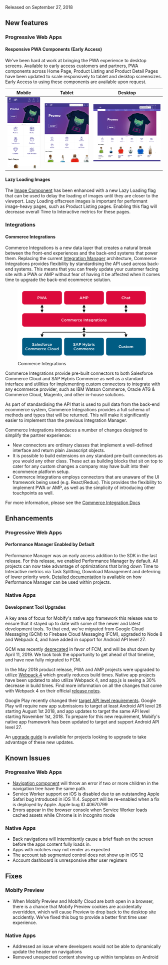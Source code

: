 Released on September 27, 2018

## New features

### Progressive Web Apps

#### Responsive PWA Components (Early Access)
We've been hard at work at bringing the PWA experience to desktop screens. Available to early access customers and partners, PWA components across Home Page, Product Listing and Product Detail Pages have been updated to scale responsively to tablet and desktop screensizes. Early Access to using these components are available upon request.

Mobile            |  Tablet          |  Desktop
:-------------------------:|:-------------------------: | :-------------------: |
![Mobile](images/mobile-breakpoint.png)  | ![Tablet](images/tablet-breakpoint.png) | ![Desktop](images/desktop-breakpoint.png)


#### Lazy Loading Images
The [Image Component](https://docs.mobify.com/progressive-web/latest/components/#!/Image) has been enhanced with a new Lazy Loading flag that can be used to delay the loading of images until they are closer to the viewport. Lazy Loading offscreen images is important for performant image-heavy pages, such as Product Listing pages. Enabling this flag will decrease overall Time to Interactive metrics for these pages.

### Integrations

#### Commerce Integrations
Commerce Integrations is a new data layer that creates a natural break between the front-end experiences and the back-end systems that power them. Replacing the current [Integration Manager](https://docs.mobify.com/progressive-web/1.4.0/ecommerce-integrations/ecommerce-overview/) architecture, Commerce Integrations provides flexibility by standardising the API used across back-end systems. This means that you can freely update your customer facing site with a PWA or AMP without fear of having it be affected when it comes time to upgrade the back-end ecommerce solution.

<figure class="u-text-align-center">
    <div>
        <img alt="Commerce Integrations" src="images/commerce-integrations.png"/>
    </div>
    <figcaption>Commerce Integrations</figcaption>
</figure>

Commerce Integrations provide pre-built connectors to both Salesforce Commerce Cloud and SAP Hybris Commerce as well as a standard interface and utilities for implementing custom connectors to integrate with any ecommerce provider, such as IBM Watson Commerce, Oracle ATG & Commerce Cloud, Magento, and other in-house solutions.

As part of standardising the API that is used to pull data from the back-end ecommerce system, Commerce Integrations provides a full schema of methods and types that will be returned. This will make it significantly easier to implement than the previous Integration Manager.

Commerce Integrations introduces a number of changes designed to simplify the partner experience:

* New connectors are ordinary classes that implement a well-defined interface and return plain Javascript objects.
* It is possible to build extensions on any standard pre-built connectors as you would any other class. These act as building blocks that sit on top to cater for any custom changes a company may have built into their ecommerce platform setup.
* Commerce Integrations employs connectors that are unaware of the UI framework being used (e.g. React/Redux). This provides the flexibility to implement PWA or AMP, as well as the simplicity of introducing other touchpoints as well.

For more information, please see the [Commerce Integration Docs](https://docs.mobify.com/commerce-integrations/latest/)

## Enhancements

### Progressive Web Apps

#### Performance Manager Enabled by Default
Performance Manager was an early access addition to the SDK in the last release. For this release, we enabled Performance Manager by default. All projects can now take advantage of optimizations that bring down Time to Interactive metrics via Task Splitting, Download Management and deferring of lower priority work. [Detailed documentation](https://docs.mobify.com/progressive-web/latest/performance/) is available on how Performance Manager can be used within projects.

### Native Apps

#### Development Tool Upgrades
A key area of focus for Mobify's native app framework this release was to ensure that it stayed up to date with some of the newer and latest development tools. To that end, we've migrated from Google Cloud Messaging (GCM) to Firebase Cloud Messaging (FCM), upgraded to Node 8 and Webpack 4, and have added in support for Android API level 27.

GCM was recently [deprecated](https://developers.google.com/cloud-messaging/faq) in favor of FCM, and will be shut down by April 11, 2019. We took took the opportunity to get ahead of that timeline, and have now fully migrated to FCM.

In the May 2018 product release, PWA and AMP projects were upgraded to utilize [Webpack 4](https://medium.com/webpack/webpack-4-released-today-6cdb994702d4) which greatly reduces build times. Native app projects have been updated to also utilize Webpack 4, and app.js is seeing a 30% decrease in build times. Find more information on all the changes that come with Webpack 4 on their official [release notes](https://github.com/webpack/webpack/releases/tag/v4.0.0).

Google Play recently changed their [target API level requirements](https://developer.android.com/distribute/best-practices/develop/target-sdk). Google Play will require new app submissions to target at least Android API level 26 starting August 1st 2018, and app updates to target the same API level starting November 1st, 2018. To prepare for this new requirement, Mobify's native app framework has been updated to target and support Android API level 27.

An [upgrade guide](http://astro.mobify.com/latest/guides/extra/migrating-astro-v2/) is available for projects looking to upgrade to take advantage of these new updates.

## Known Issues

### Progressive Web Apps
* [Navigation component](https://docs.mobify.com/progressive-web/latest/components/#!/Nav) will throw an error if two or more children in the navigation tree have the same path.
* Service Worker support on iOS is disabled due to an outstanding Apple Safari bug introduced in iOS 11.4. Support will be re-enabled when a fix is deployed by Apple. Apple bug ID 40670799
* Errors appear in the browser console when Service Worker loads cached assets while Chrome is in Incognito mode

### Native Apps
* Back navigations will intermittently cause a brief flash on the screen before the apps content fully loads in.
* Apps with notches may not render as expected
* The account tab segmented control does not show up in iOS 12
* Account dashboard is unresponsive after user registers

## Fixes

### Mobify Preview
* When Mobify Preview and Mobify Cloud are both open in a browser, there is a chance that Mobify Preview cookies are accidentally overridden, which will cause Preview to drop back to the desktop site accidently. We’ve fixed this bug to provide a better first time user experience.

### Native Apps
* Addressed an issue where developers would not be able to dynamically update the header on navigations
* Removed unexpected content showing up within templates on Android

